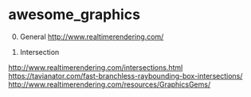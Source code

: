 # awesome_graphics

0. General
http://www.realtimerendering.com/

1. Intersection

http://www.realtimerendering.com/intersections.html
https://tavianator.com/fast-branchless-raybounding-box-intersections/
http://www.realtimerendering.com/resources/GraphicsGems/
